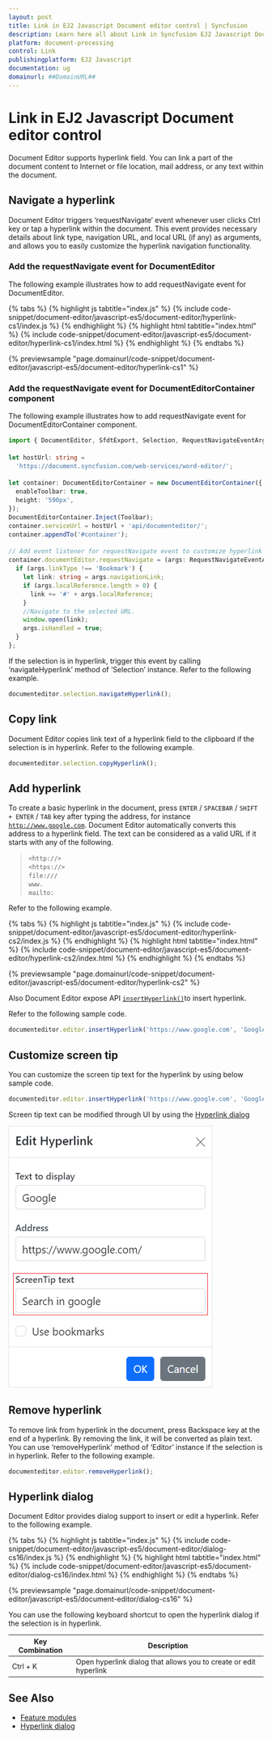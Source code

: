```yaml
---
layout: post
title: Link in EJ2 Javascript Document editor control | Syncfusion
description: Learn here all about Link in Syncfusion EJ2 Javascript Document editor control of Syncfusion Essential JS 2 and more.
platform: document-processing
control: Link 
publishingplatform: EJ2 Javascript
documentation: ug
domainurl: ##DomainURL##
---
```


# Link in EJ2 Javascript Document editor control

Document Editor supports hyperlink field. You can link a part of the document content to Internet or file location, mail address, or any text within the document.

## Navigate a hyperlink

Document Editor triggers ‘requestNavigate’ event whenever user clicks Ctrl key or tap a hyperlink within the document. This event provides necessary details about link type, navigation URL, and local URL (if any) as arguments, and allows you to easily customize the hyperlink navigation functionality.

### Add the requestNavigate event for DocumentEditor

The following example illustrates how to add requestNavigate event for DocumentEditor.

{% tabs %}
{% highlight js tabtitle="index.js" %}
{% include code-snippet/document-editor/javascript-es5/document-editor/hyperlink-cs1/index.js %}
{% endhighlight %}
{% highlight html tabtitle="index.html" %}
{% include code-snippet/document-editor/javascript-es5/document-editor/hyperlink-cs1/index.html %}
{% endhighlight %}
{% endtabs %}

{% previewsample "page.domainurl/code-snippet/document-editor/javascript-es5/document-editor/hyperlink-cs1" %}

### Add the requestNavigate event for DocumentEditorContainer component

The following example illustrates how to add requestNavigate event for DocumentEditorContainer component.

```ts
import { DocumentEditor, SfdtExport, Selection, RequestNavigateEventArgs } from '@syncfusion/ej2-documenteditor';

let hostUrl: string =
  'https://document.syncfusion.com/web-services/word-editor/';

let container: DocumentEditorContainer = new DocumentEditorContainer({
  enableToolbar: true,
  height: '590px',
});
DocumentEditorContainer.Inject(Toolbar);
container.serviceUrl = hostUrl + 'api/documenteditor/';
container.appendTo('#container');

// Add event listener for requestNavigate event to customize hyperlink navigation functionality
container.documentEditor.requestNavigate = (args: RequestNavigateEventArgs) => {
  if (args.linkType !== 'Bookmark') {
    let link: string = args.navigationLink;
    if (args.localReference.length > 0) {
      link += '#' + args.localReference;
    }
    //Navigate to the selected URL.
    window.open(link);
    args.isHandled = true;
  }
};
```

If the selection is in hyperlink, trigger this event by calling ‘navigateHyperlink’ method of ‘Selection’ instance. Refer to the following example.

```ts
documenteditor.selection.navigateHyperlink();
```

## Copy link

Document Editor copies link text of a hyperlink field to the clipboard if the selection is in hyperlink. Refer to the following example.

```ts
documenteditor.selection.copyHyperlink();
```

## Add hyperlink

To create a basic hyperlink in the document, press `ENTER` / `SPACEBAR` / `SHIFT + ENTER` / `TAB` key after typing the address, for instance [`http://www.google.com`](http://www.google.com). Document Editor automatically converts this address to a hyperlink field. The text can be considered as a valid URL if it starts with any of the following.

> `<http://>`<br>
> `<https://>`<br>
> `file:///`<br>
> `www.`<br>
> `mailto:`<br>

Refer to the following example.

{% tabs %}
{% highlight js tabtitle="index.js" %}
{% include code-snippet/document-editor/javascript-es5/document-editor/hyperlink-cs2/index.js %}
{% endhighlight %}
{% highlight html tabtitle="index.html" %}
{% include code-snippet/document-editor/javascript-es5/document-editor/hyperlink-cs2/index.html %}
{% endhighlight %}
{% endtabs %}

{% previewsample "page.domainurl/code-snippet/document-editor/javascript-es5/document-editor/hyperlink-cs2" %}

Also Document Editor expose API [`insertHyperlink()`](https://ej2.syncfusion.com/javascript/documentation/api/document-editor/editor#inserthyperlink)to insert hyperlink.

Refer to the following sample code.

```ts
documenteditor.editor.insertHyperlink('https://www.google.com', 'Google');
```

## Customize screen tip

You can customize the screen tip text for the hyperlink by using below sample code.

```ts
documenteditor.editor.insertHyperlink('https://www.google.com', 'Google', '<<Screen tip text>>');
```

Screen tip text can be modified through UI by using the [Hyperlink dialog](./dialog#hyperlink-dialog)

![Add or modify the screen tip text for hyperlinks in a Word document.](images/screentip.png)

## Remove hyperlink

To remove link from hyperlink in the document, press Backspace key at the end of a hyperlink. By removing the link, it will be converted as plain text. You can use ‘removeHyperlink’ method of ‘Editor’ instance if the selection is in hyperlink. Refer to the following example.

```ts
documenteditor.editor.removeHyperlink();
```

## Hyperlink dialog

Document Editor provides dialog support to insert or edit a hyperlink. Refer to the following example.

{% tabs %}
{% highlight js tabtitle="index.js" %}
{% include code-snippet/document-editor/javascript-es5/document-editor/dialog-cs16/index.js %}
{% endhighlight %}
{% highlight html tabtitle="index.html" %}
{% include code-snippet/document-editor/javascript-es5/document-editor/dialog-cs16/index.html %}
{% endhighlight %}
{% endtabs %}

{% previewsample "page.domainurl/code-snippet/document-editor/javascript-es5/document-editor/dialog-cs16" %}

You can use the following keyboard shortcut to open the hyperlink dialog if the selection is in hyperlink.

| Key Combination | Description |
|-----------------|-------------|
|Ctrl + K | Open hyperlink dialog that allows you to create or edit hyperlink|

## See Also

* [Feature modules](./feature-module)
* [Hyperlink dialog](./dialog#hyperlink-dialog)
